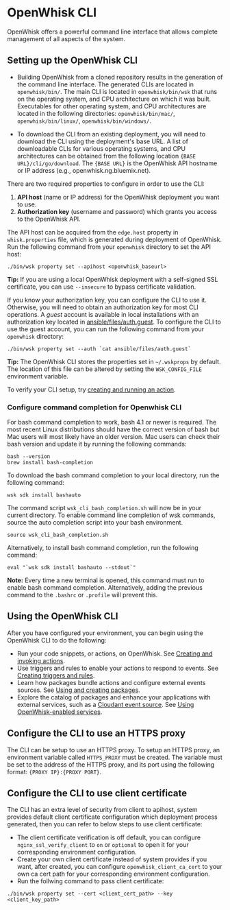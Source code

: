 # OpenWhisk CLI

OpenWhisk offers a powerful command line interface that allows complete management of all aspects of the system.

## Setting up the OpenWhisk CLI

- Building OpenWhisk from a cloned repository results in the generation of the command line interface. The generated CLIs are located in `openwhisk/bin/`. The main CLI is located in `openwhisk/bin/wsk` that runs on the operating system, and CPU architecture on which it was built. Executables for other operating system, and CPU architectures are located in the following directories: `openwhisk/bin/mac/`, `openwhisk/bin/linux/`, `openwhisk/bin/windows/`.

- To download the CLI from an existing deployment, you will need to download the CLI using the deployment's base URL.
A list of downloadable CLIs for various operating systems, and CPU architectures can be obtained from the following
location `{BASE URL}/cli/go/download`. The `{BASE URL}` is the OpenWhisk API hostname or IP address
(e.g., openwhisk.ng.bluemix.net).

There are two required properties to configure in order to use the CLI:

1. **API host** (name or IP address) for the OpenWhisk deployment you want to use.
2. **Authorization key** (username and password) which grants you access to the OpenWhisk API.

The API host can be acquired from the `edge.host` property in `whisk.properties` file, which is generated during
deployment of OpenWhisk. Run the following command from your `openwhisk` directory to set the API host:

```
./bin/wsk property set --apihost <openwhisk_baseurl>
```

**Tip:** If you are using a local OpenWhisk deployment with a self-signed SSL certificate, you can use `--insecure` to bypass certificate validation.

If you know your authorization key, you can configure the CLI to use it. Otherwise, you will need to obtain an
authorization key for most CLI operations. A _guest_ account is available in local installations with an authorization
key located in [ansible/files/auth.guest](../ansible/files/auth.guest). To configure the CLI to use the guest account,
you can run the following command from your `openwhisk` directory:

```
./bin/wsk property set --auth `cat ansible/files/auth.guest`
```

**Tip:** The OpenWhisk CLI stores the properties set in `~/.wskprops` by default. The location of this file can be altered by setting the `WSK_CONFIG_FILE` environment variable.

To verify your CLI setup, try [creating and running an action](#openwhisk-hello-world-example).

### Configure command completion for Openwhisk CLI

For bash command completion to work, bash 4.1 or newer is required. The most recent Linux distributions should have the correct version of bash but Mac users will most likely have an older version.
Mac users can check their bash version and update it by running the following commands:

```
bash --version
brew install bash-completion
```

To download the bash command completion to your local directory, run the following command:

```
wsk sdk install bashauto
```
The command script `wsk_cli_bash_completion.sh` will now be in your current directory. To enable command line completion of wsk commands, source the auto completion script into your bash environment.

```
source wsk_cli_bash_completion.sh
```

Alternatively, to install bash command completion, run the following command:

```
eval "`wsk sdk install bashauto --stdout`"
```

**Note:** Every time a new terminal is opened, this command must run to enable bash command completion. Alternatively, adding the previous command to the `.bashrc` or `.profile` will prevent this.

## Using the OpenWhisk CLI

After you have configured your environment, you can begin using the OpenWhisk CLI to do the following:

* Run your code snippets, or actions, on OpenWhisk. See [Creating and invoking actions](./actions.md).
* Use triggers and rules to enable your actions to respond to events. See [Creating triggers and rules](./triggers_rules.md).
* Learn how packages bundle actions and configure external events sources. See [Using and creating packages](./packages.md).
* Explore the catalog of packages and enhance your applications with external services, such as a [Cloudant event source](./catalog.md#using-the-cloudant-package). See [Using OpenWhisk-enabled services](./catalog.md).

## Configure the CLI to use an HTTPS proxy

The CLI can be setup to use an HTTPS proxy. To setup an HTTPS proxy, an environment variable called `HTTPS_PROXY` must be created. The variable must be set to the address of the HTTPS proxy, and its port using the following format:
`{PROXY IP}:{PROXY PORT}`.

## Configure the CLI to use client certificate
The CLI has an extra level of security from client to apihost, system provides default client certificate configuration which deployment process generated, then you can refer to below steps to use client certificate:
* The client certificate verification is off default, you can configure `nginx_ssl_verify_client` to `on` or `optional` to open it for your corresponding environment configuration.
* Create your own client certificate instead of system provides if you want, after created, you can configure `openwhisk_client_ca_cert` to your own ca cert path for your corresponding environment configuration.
* Run the follwing command to pass client certificate:
```
./bin/wsk property set --cert <client_cert_path> --key <client_key_path>
```
